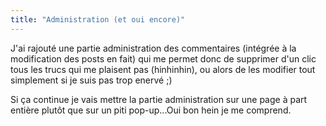 ```yaml
---
title: "Administration (et oui encore)"
---
```


J'ai rajouté une partie administration des commentaires (intégrée à la
modification des posts en fait) qui me permet donc de supprimer d'un clic tous
les trucs qui me plaisent pas (hinhinhin), ou alors de les modifier tout
simplement si je suis pas trop enervé ;)

Si ça continue je vais mettre la partie administration sur une page à part
entière plutôt que sur un piti pop-up...Oui bon hein je me comprend.

